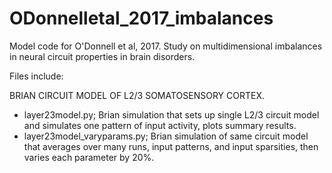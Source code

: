 # ODonnelletal_2017_imbalances
Model code for O'Donnell et al, 2017.
Study on multidimensional imbalances in neural circuit properties in brain disorders.

Files include:

BRIAN CIRCUIT MODEL OF L2/3 SOMATOSENSORY CORTEX.
- layer23model.py; Brian simulation that sets up single L2/3 circuit model and simulates one pattern of input activity, plots summary results.
- layer23model_varyparams.py; Brian simulation of same circuit model that averages over many runs, input patterns, and input sparsities, then varies each parameter by 20%.

